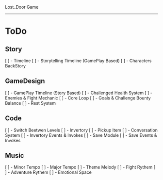 Lost_Door Game

--------------

# ToDo

## Story

[ ] - Timeline <!-- this Week -->
[ ] - Storytelling Timeline (GamePlay Based) <!-- this Week -->
[ ] - Characters BackStory <!-- tonight -->

## GameDesign

[ ] - GamePlay Timeline (Story Based) <!-- this Week -->
[ ] - Challenged Health System <!-- next Week -->
[ ] - Enemies & Fight Mechanic <!-- next Week -->
[ ] - Core Loop <!-- next Week -->
[ ] - Goals & Challenge Bounty Balance <!-- later -->
[ ] - Rest System <!-- later -->

## Code

[ ] - Switch Beetwen Levels <!-- tonight -->
[ ] - Invertory <!-- tonight or tommorow -->
[ ] - Pickup Item <!-- tonight or tommorow -->
[ ] - Conversation System <!-- this week -->
[ ] - Invertory Events & Invokes <!-- this week -->
[ ] - Save Module <!-- this week -->
[ ] - Save Events & Invokes <!-- this week -->

## Music

[ ] - Minor Tempo
[ ] - Major Tempo
[ ] - Theme Melody
[ ] - Fight Rythem
[ ] - Adventure Rythem
[ ] - Emotional Space
